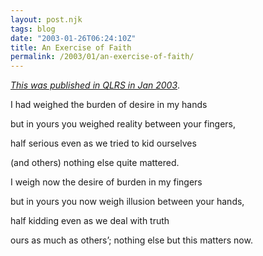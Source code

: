 ```yaml
---
layout: post.njk
tags: blog
date: "2003-01-26T06:24:10Z"
title: An Exercise of Faith
permalink: /2003/01/an-exercise-of-faith/
---
```


[_This was published in QLRS in Jan 2003_](http://www.qlrs.com/poem.asp?id=269).

I had weighed the burden of desire in my hands

but in yours you weighed reality between your fingers,

half serious even as we tried to kid ourselves

(and others) nothing else quite mattered.

I weigh now the desire of burden in my fingers

but in yours you now weigh illusion between your hands,

half kidding even as we deal with truth

ours as much as others’; nothing else but this matters now.
